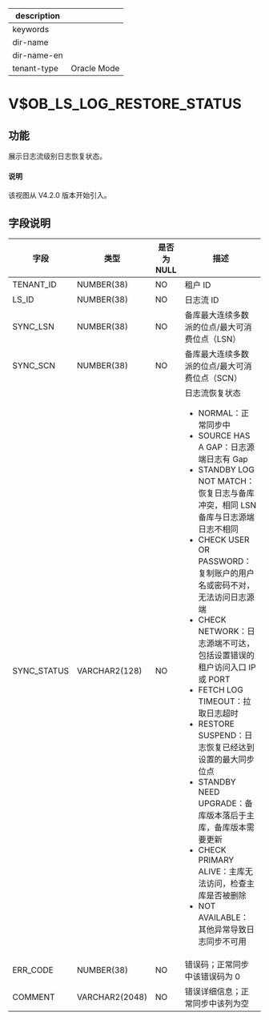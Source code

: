 |description||
|---|---|
|keywords||
|dir-name||
|dir-name-en||
|tenant-type|Oracle Mode|

# V$OB_LS_LOG_RESTORE_STATUS

## 功能

展示日志流级别日志恢复状态。

<main id="notice" type='explain'>
  <h4>说明</h4>
  <p>该视图从 V4.2.0 版本开始引入。</p>
</main>

## 字段说明

| **字段** | **类型** | **是否为 NULL** | **描述** |
| --- | --- | --- | --- |
| TENANT_ID | NUMBER(38) | NO | 租户 ID |
| LS_ID | NUMBER(38) | NO | 日志流 ID |
| SYNC_LSN | NUMBER(38) | NO | 备库最大连续多数派的位点/最大可消费位点（LSN） |
| SYNC_SCN | NUMBER(38) | NO | 备库最大连续多数派的位点/最大可消费位点（SCN） |
| SYNC_STATUS | VARCHAR2(128) | NO | 日志流恢复状态 <ul><li>NORMAL：正常同步中  </li><li>SOURCE HAS A GAP：日志源端日志有 Gap </li><li>STANDBY LOG NOT MATCH：恢复日志与备库冲突，相同 LSN 备库与日志源端日志不相同  </li><li>CHECK USER OR PASSWORD：复制账户的用户名或密码不对，无法访问日志源端  </li><li>CHECK NETWORK：日志源端不可达，包括设置错误的租户访问入口 IP 或 PORT  </li><li>FETCH LOG TIMEOUT：拉取日志超时  </li><li>RESTORE SUSPEND：日志恢复已经达到设置的最大同步位点  </li><li>STANDBY NEED UPGRADE：备库版本落后于主库，备库版本需要更新  </li><li>CHECK PRIMARY ALIVE：主库无法访问，检查主库是否被删除  </li><li> NOT AVAILABLE：其他异常导致日志同步不可用 </li></ul>|
| ERR_CODE | NUMBER(38) | NO | 错误码；正常同步中该错误码为 0 |
| COMMENT | VARCHAR2(2048) | NO | 错误详细信息；正常同步中该列为空 |
